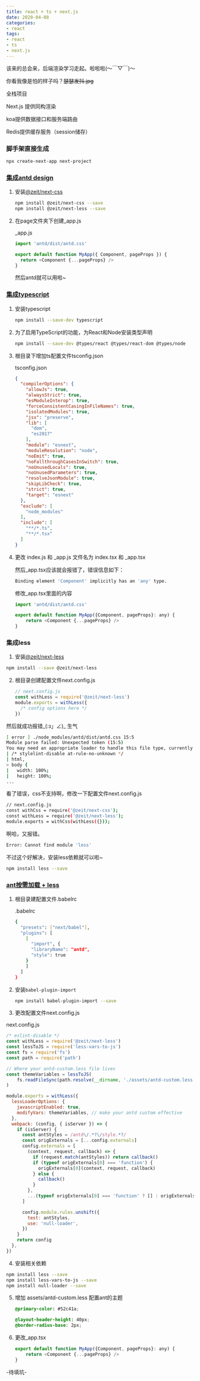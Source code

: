 ```yaml
---
title: react + ts + next.js
date: 2020-04-08
categories:
- react
tags:
- react
- ts
- next.js
---
```




该来的总会来，后端渲染学习走起。啦啦啦(～￣▽￣)～ 

你看我像是怕的样子吗？~~瑟瑟发抖.jpg~~



全栈项目

Next.js 提供同构渲染

koa提供数据接口和服务端路由

Redis提供缓存服务（session储存）



### 脚手架直接生成

```bash
npx create-next-app next-project  
```



### [集成antd design](https://github.com/zeit/next.js/tree/canary/examples/with-ant-design)

1. 安装[@zeit/next-css](https://github.com/zeit/next.js/tree/canary/examples/basic-css)

   ```bash
   npm install @zeit/next-css --save
   npm install @zeit/next-less --save
   ```

   

2. 在page文件夹下创建_app.js

   _app.js

   ```js
   import 'antd/dist/antd.css'
   
   export default function MyApp({ Component, pageProps }) {
     return <Component {...pageProps} />
   }
   ```
   然后antd就可以用啦~



### [集成typescript](https://github.com/zeit/next.js/tree/canary/examples/with-typescript)

1. 安装typescript

   ```bash
   npm install --save-dev typescript
   ```

2. 为了启用TypeScript的功能，为React和Node安装类型声明

   ```bash
   npm install --save-dev @types/react @types/react-dom @types/node
   ```
   
3. 根目录下增加ts配置文件tsconfig.json

   tsconfig.json
   ```json
   {
     "compilerOptions": {
       "allowJs": true,
       "alwaysStrict": true,
       "esModuleInterop": true,
       "forceConsistentCasingInFileNames": true,
       "isolatedModules": true,
       "jsx": "preserve",
       "lib": [
         "dom",
         "es2017"
       ],
       "module": "esnext",
       "moduleResolution": "node",
       "noEmit": true,
       "noFallthroughCasesInSwitch": true,
       "noUnusedLocals": true,
       "noUnusedParameters": true,
       "resolveJsonModule": true,
       "skipLibCheck": true,
       "strict": true,
       "target": "esnext"
     },
     "exclude": [
       "node_modules"
     ],
     "include": [
       "**/*.ts",
       "**/*.tsx"
     ]
   }
   ```

4. 更改 index.js 和 _app.js 文件名为 index.tsx 和 _app.tsx

   然后_app.tsx应该就会报错了，错误信息如下：

   ```bash
   Binding element 'Component' implicitly has an 'any' type.
   ```
   修改_app.tsx里面的内容
   ```js
   import 'antd/dist/antd.css'
   
   export default function MyApp({Component, pageProps}: any) {
       return <Component {...pageProps} />
   }
   ```



### 集成less

1. 安装[@zeit/next-less](https://github.com/zeit/next-plugins/tree/master/packages/next-less)

```bash
npm install --save @zeit/next-less
```

2. 根目录创建配置文件next.config.js

   ```js
   // next.config.js
   const withLess = require('@zeit/next-less')
   module.exports = withLess({
     /* config options here */
   })
   ```

然后就成功报错_(:з」∠)_ 生气

```bash
[ error ] ./node_modules/antd/dist/antd.css 15:5
Module parse failed: Unexpected token (15:5)
You may need an appropriate loader to handle this file type, currently no loaders are configured to process this file. See https://webpack.js.org/concepts#loaders
| /* stylelint-disable at-rule-no-unknown */
| html,
> body {
|   width: 100%;
|   height: 100%;
...
```

 看了错误，css不支持啊，修改一下配置文件next.config.js

```bash
// next.config.js
const withCss = require('@zeit/next-css');
const withLess = require('@zeit/next-less');
module.exports = withCss(withLess({}));
```

啊哈，又报错。

```bash
Error: Cannot find module 'less'
```

不过这个好解决，安装less依赖就可以啦~
```bash
npm install less --save
```



### [ant按需加载 + less](https://github.com/zeit/next.js/tree/canary/examples/with-ant-design-less)

1. 根目录建配置文件.babelrc

   .babelrc
   
   ```bash
   {
     "presets": ["next/babel"],
     "plugins": [
       [
         "import", {
         "libraryName": "antd",
         "style": true
       }
       ]
     ]
   }
   ```
   
2. 安装`babel-plugin-import`

   ```bash
   npm install babel-plugin-import --save
   ```


3. 更改配置文件next.config.js

  next.config.js

  ```js
  /* eslint-disable */
  const withLess = require('@zeit/next-less')
  const lessToJS = require('less-vars-to-js')
  const fs = require('fs')
  const path = require('path')
  
  // Where your antd-custom.less file lives
  const themeVariables = lessToJS(
      fs.readFileSync(path.resolve(__dirname, './assets/antd-custom.less'), 'utf8')
  )
  
  module.exports = withLess({
    lessLoaderOptions: {
      javascriptEnabled: true,
      modifyVars: themeVariables, // make your antd custom effective
    },
    webpack: (config, { isServer }) => {
      if (isServer) {
        const antStyles = /antd\/.*?\/style.*?/
        const origExternals = [...config.externals]
        config.externals = [
          (context, request, callback) => {
            if (request.match(antStyles)) return callback()
            if (typeof origExternals[0] === 'function') {
              origExternals[0](context, request, callback)
            } else {
              callback()
            }
          },
          ...(typeof origExternals[0] === 'function' ? [] : origExternals),
        ]
  
        config.module.rules.unshift({
          test: antStyles,
          use: 'null-loader',
        })
      }
      return config
    },
  })
  ```

4. 安装相关依赖
  ```bash
  npm install less --save
  npm install less-vars-to-js --save 
  npm install null-loader --save
  ```

5. 增加 assets/antd-custom.less 配置ant的主题
	```css
	@primary-color: #52c41a;
	
	@layout-header-height: 40px;
	@border-radius-base: 2px;
	
	```
	
6. 更改_app.tsx
	```js
	export default function MyApp({Component, pageProps}: any) {
	    return <Component {...pageProps} />
	}
	```



-待填坑-











